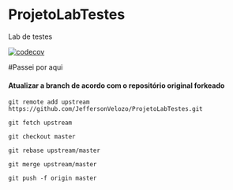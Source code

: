 # ProjetoLabTestes
Lab de testes

[![codecov](https://codecov.io/gh/adsmaicon/ProjetoLabTestes/branch/master/graph/badge.svg)](https://codecov.io/gh/adsmaicon/ProjetoLabTestes)

#Passei por aqui

#### Atualizar a branch de acordo com o repositório original forkeado

	git remote add upstream https://github.com/JeffersonVelozo/ProjetoLabTestes.git

	git fetch upstream

	git checkout master

	git rebase upstream/master

	git merge upstream/master

	git push -f origin master

